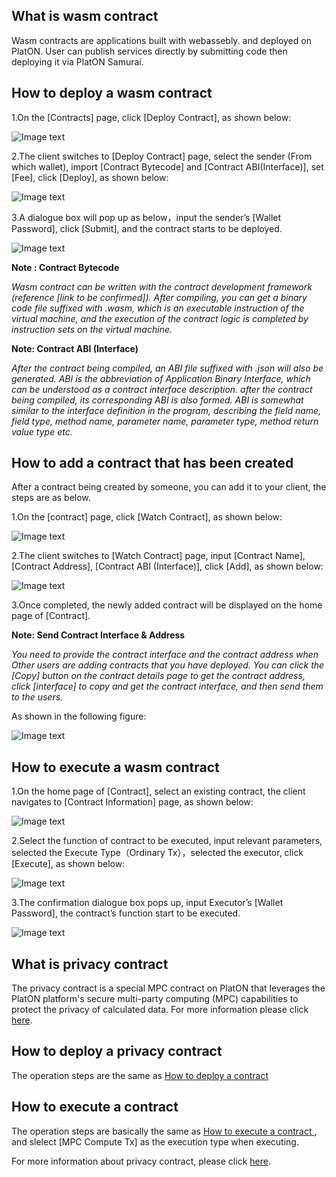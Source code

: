## What is wasm contract
Wasm contracts are applications built with webassebly. and deployed on PlatON. User can publish services directly by submitting code then deploying it via PlatON Samurai.


## How to deploy a wasm contract

1.On the [Contracts] page, click [Deploy Contract], as shown below:

![Image text](image/Contract_deploy.png)

2.The client switches to [Deploy Contract] page, select the sender (From which wallet), import [Contract Bytecode] and [Contract ABI(Interface)], set [Fee], click [Deploy], as shown below:

![Image text](image/Contract_info_input.png)

3.A dialogue box will pop up as below，input the sender’s [Wallet Password], click [Submit], and the contract starts to be deployed.

![Image text](image/Contract_creation_confirm.png)

**Note : Contract Bytecode**

*Wasm contract can be written with the contract development framework (reference [link to be confirmed]). After compiling, you can get a binary code file suffixed with .wasm, which is an executable instruction of the virtual machine, and the execution of the contract logic is completed by instruction sets on the virtual machine.*

**Note: Contract ABI (Interface)**

*After the contract being compiled, an ABI file suffixed with .json will also be generated. ABI is the abbreviation of Application Binary Interface, which can be understood as a contract interface description. after the contract being compiled, its corresponding ABI is also formed. ABI is somewhat similar to the interface definition in the program, describing the field name, field type, method name, parameter name, parameter type, method return value type etc.*

## How to add a contract that has been created 
After a contract being created by someone, you can add it to your client, the steps are as below.

1.On the [contract] page, click [Watch Contract], as shown below:

![Image text](image/Add_contract.png)

2.The client switches to [Watch Contract] page, input [Contract Name], [Contract Address], [Contract ABI (Interface)], click [Add], as shown below:

![Image text](image/Add_contract_info.png)

3.Once completed, the newly added contract will be displayed on the home page of [Contract]. 

**Note: Send Contract Interface & Address**

*You need to provide the contract interface and the contract address when Other users are adding contracts that you have deployed.  You can click the [Copy] button on the contract details page to get the contract address, click [interface] to copy and get the contract interface, and then send them to the users.*

As shown in the following figure:

![Image text](image/Address_abi.png)


## How to execute a wasm contract

1.On the home page of [Contract], select an existing contract, the client navigates to [Contract Information] page, as shown below:

![Image text](image/Contract_detail.png)

2.Select the function of contract to be executed, input relevant parameters, selected the Execute Type（Ordinary Tx），selected the executor, click [Execute], as shown below:

![Image text](image/Execution_set.png)

3.The confirmation dialogue box pops up, input Executor’s [Wallet Password], the contract’s function start to be executed.

![Image text](image/Execute_Contract.png)

## What is privacy contract

The privacy contract is a special MPC contract on PlatON that leverages the PlatON platform's secure multi-party computing (MPC) capabilities to protect the privacy of calculated data. For more information please click [here](\en-us\development\[English]-PlatON-Privacy-Contract-Guide.md).

## How to deploy a privacy contract

The operation steps are the same as [How to deploy a contract](#How-to-execute-a-contract)

## How to execute a contract

The operation steps are basically the same as [How to execute a contract ](#How-to-execute-a-contract), and slelect  [MPC Compute Tx] as the execution type when executing.

For more information about privacy contract, please click [here](\en-us\development\[English]-Deep-Understanding-Privacy-Contract-Dev.md).

